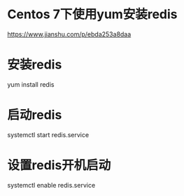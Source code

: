 # Centos 7下使用yum安装redis
https://www.jianshu.com/p/ebda253a8daa

# 安装redis
yum install redis
# 启动redis
systemctl start redis.service
# 设置redis开机启动
systemctl enable redis.service